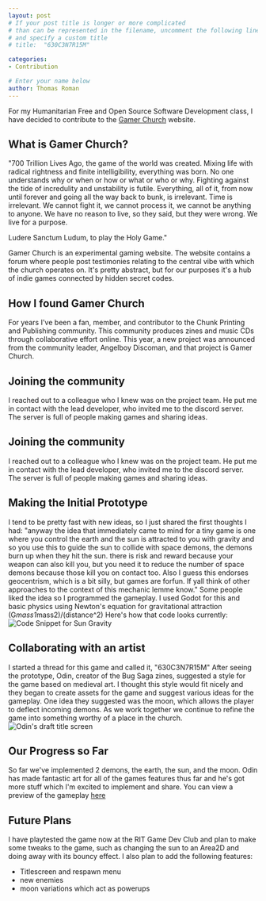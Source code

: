 ```yaml
---
layout: post
# If your post title is longer or more complicated
# than can be represented in the filename, uncomment the following line
# and specify a custom title
# title:  "630C3N7R15M"

categories: 
- Contribution

# Enter your name below
author: Thomas Roman
---
```


For my Humanitarian Free and Open Source Software Development class, I have decided to contribute to the [Gamer Church](https://gamer.church/) website.

## What is Gamer Church?
"700 Trillion Lives Ago, the game of the world was created. Mixing life with radical rightness and finite intelligibility, everything was born. No one understands why or when or how or what or who or why. Fighting against the tide of incredulity and unstability is futile. Everything, all of it, from now until forever and going all the way back to bunk, is irrelevant. Time is irrelevant. We cannot fight it, we cannot process it, we cannot be anything to anyone. We have no reason to live, so they said, but they were wrong. We live for a purpose.

Ludere Sanctum Ludum, to play the Holy Game."

Gamer Church is an experimental gaming website. The website contains a forum where people post testimonies relating to the central vibe with which the church operates on. It's pretty abstract, but for our purposes it's a hub of indie games connected by hidden secret codes.

## How I found Gamer Church
For years I've been a fan, member, and contributor to the Chunk Printing and Publishing community. This community produces zines and music CDs through collaborative effort online. This year, a new project was announced from the community leader, Angelboy Discoman, and that project is Gamer Church.

## Joining the community
I reached out to a colleague who I knew was on the project team. He put me in contact with the lead developer, who invited me to the discord server.
The server is full of people making games and sharing ideas.

## Joining the community
I reached out to a colleague who I knew was on the project team. He put me in contact with the lead developer, who invited me to the discord server.
The server is full of people making games and sharing ideas.

## Making the Initial Prototype
I tend to be pretty fast with new ideas, so I just shared the first thoughts I had:
"anyway the idea that immediately came to mind for a tiny game is one where you control the earth and the sun is attracted to you with gravity and so you use this to guide the sun to collide with space demons, the demons burn up when they hit the sun.
there is risk and reward because your weapon can also kill you, but you need it to reduce the number of space demons because those kill you on contact too.
Also I guess this endorses geocentrism, which is a bit silly, but games are forfun. If yall think of other approaches to the context of this mechanic lemme know."
Some people liked the idea so I programmed the gameplay. I used Godot for this and basic physics using Newton's equation for gravitational attraction (G*mass1*mass2)/(distance^2)
Here's how that code looks currently:
![Code Snippet for Sun Gravity](https://i.imgur.com/GPrcVvp.png)

## Collaborating with an artist
I started a thread for this game and called it, "630C3N7R15M"
After seeing the prototype, Odin, creator of the Bug Saga zines, suggested a style for the game based on medieval art. I thought this style would fit nicely and they began to create assets for the game and suggest various ideas for the gameplay. One idea they suggested was the moon, which allows the player to deflect incoming demons. As we work together we continue to refine the game into something worthy of a place in the church.
![Odin's draft title screen](https://i.imgur.com/HvntvKR.png)

## Our Progress so Far
So far we've implemented 2 demons, the earth, the sun, and the moon. Odin has made fantastic art for all of the games features thus far and he's got more stuff which I'm excited to implement and share.
You can view a preview of the gameplay [here](https://youtu.be/4M09jGWllIU)

## Future Plans
I have playtested the game now at the RIT Game Dev Club and plan to make some tweaks to the game, such as changing the sun to an Area2D and doing away with its bouncy effect. I also plan to add the following features:
- Titlescreen and respawn menu
- new enemies
- moon variations which act as powerups
